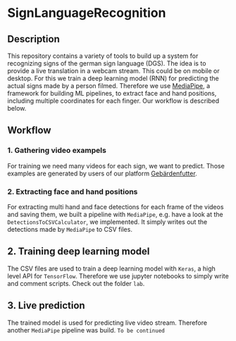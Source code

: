 # SignLanguageRecognition

## Description

This repository contains a variety of tools to build up a system for recognizing signs of the german sign language (DGS).
The idea is to provide a live translation in a webcam stream. This could be on mobile or desktop.
For this we train a deep learning model (RNN) for predicting the actual signs made by a person filmed.
Therefore we use [MediaPipe](https://github.com/google/mediapipe), a framework for building ML pipelines, to extract face and hand positions, including multiple coordinates for each finger.
Our workflow is described below.

## Workflow

### 1. Gathering video exampels

For training we need many videos for each sign, we want to predict. Those examples are generated by users of our platform [Gebärdenfutter](https://gebaerdenfutter.de).

### 2. Extracting face and hand positions

For extracting multi hand and face detections for each frame of the videos and saving them, we built a pipeline with `MediaPipe`, e.g. have a look at the `DetectionsToCSVCalculator`, we implemented. It simply writes out the detections made by `MediaPipe` to CSV files.

## 2. Training deep learning model

The CSV files are used to train a deep learning model with `Keras`, a high level API for `TensorFlow`.
Therefore we use jupyter notebooks to simply write and comment scripts.
Check out the folder `lab`.

## 3. Live prediction

The trained model is used for predicting live video stream.
Therefore another `MediaPipe` pipeline was build. 
`To be continued`

